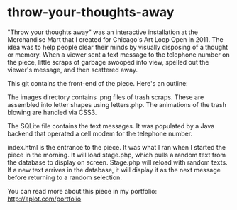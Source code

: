throw-your-thoughts-away
========================

"Throw your thoughts away" was an interactive installation at the Merchandise Mart that I created for Chicago's Art Loop Open in 2011. The idea was to help people clear their minds by visually disposing of a thought or memory. When a viewer sent a text message to the telephone number on the piece, little scraps of garbage swooped into view, spelled out the viewer's message, and then scattered away.

This git contains the front-end of the piece. Here's an outline:

The images directory contains .png files of trash scraps. These are assembled into letter shapes using letters.php. The animations of the trash blowing are handled via CSS3. 

The SQLite file contains the text messages. It was populated by a Java backend that operated a cell modem for the telephone number.

index.html is the entrance to the piece. It was what I ran when I started the piece in the morning. It will load stage.php, which pulls a random text from the database to display on screen. Stage.php will reload with random texts. If a new text arrives in the database, it will display it as the next message before returning to a random selection. 

You can read more about this piece in my portfolio: http://aplot.com/portfolio
